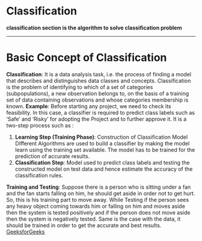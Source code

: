 # Classification

**classification section is the algorithm to solve classification problem**

---

# Basic Concept of Classification

**Classification**: It is a data analysis task, i.e. the process of finding a model that describes and distinguishes data classes and concepts. Classification is the problem of identifying to which of a set of categories (subpopulations), a new observation belongs to, on the basis of a training set of data containing observations and whose categories membership is known.
**Example**: Before starting any project, we need to check its feasibility. In this case, a classifier is required to predict class labels such as ‘Safe’ and ‘Risky’ for adopting the Project and to further approve it. It is a two-step process such as :

1. **Learning Step (Training Phase)**: Construction of Classification Model
   Different Algorithms are used to build a classifier by making the model learn using the training set available. The model has to be trained for the prediction of accurate results.
2. **Classification Step**: Model used to predict class labels and testing the constructed model on test data and hence estimate the accuracy of the classification rules.

**Training and Testing**:
Suppose there is a person who is sitting under a fan and the fan starts falling on him, he should get aside in order not to get hurt. So, this is his training part to move away. While Testing if the person sees any heavy object coming towards him or falling on him and moves aside then the system is tested positively and if the person does not move aside then the system is negatively tested.
Same is the case with the data, it should be trained in order to get the accurate and best results. <br/>
[GeeksforGeeks](https://www.geeksforgeeks.org/basic-concept-classification-data-mining/)
